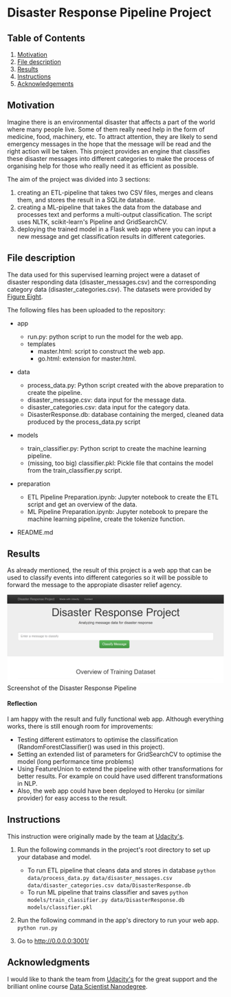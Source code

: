 # Disaster Response Pipeline Project

## Table of Contents

1. [Motivation](#motivation)
2. [File description](#file)
3. [Results](#results)
4. [Instructions](#instructions)
5. [Acknowledgements](#acknowledgements)

## Motivation <a name="motivation"></a>

Imagine there is an environmental disaster that affects a part of the world where many people live. Some of them really 
need help in the form of medicine, food, machinery, etc. To attract attention, they are likely to send emergency messages 
in the hope that the message will be read and the right action will be taken. This project provides an engine that 
classifies these disaster messages into different categories to make the process of organising help for those who really 
need it as efficient as possible. 

The aim of the project was divided into 3 sections:
1. creating an ETL-pipeline that takes two CSV files, merges and cleans them, and stores the result in a SQLite database.
2. creating a ML-pipeline that takes the data from the database and processes text and performs a multi-output 
classification. The script uses NLTK, scikit-learn's Pipeline and GridSearchCV.
3. deploying the trained model in a Flask web app where you can input a new message and get classification results in 
different categories.


## File description <a name="file"></a>

The data used for this supervised learning project were a dataset of disaster responding data (disaster_messages.csv) 
and the corresponding category data (disaster_categories.csv). The datasets were provided by [Figure Eight](https://appen.com/).

The following files has been uploaded to the repository:

- app
  - run.py: python script to run the model for the web app.
  - templates
    - master.html: script to construct the web app.
    - go.html: extension for master.html.

- data
  - process_data.py: Python script created with the above preparation to create the pipeline.
  - disaster_message.csv: data input for the message data.
  - disaster_categories.csv: data input for the category data.
  - DisasterResponse.db: database containing the merged, cleaned data produced by the process_data.py script

- models
  - train_classifier.py: Python script to create the machine learning pipeline.
  - (missing, too big) classifier.pkl: Pickle file that contains the model from the train_classifier.py script.

- preparation
  - ETL Pipeline Preparation.ipynb: Jupyter notebook to create the ETL script and get an overview of the data.
  - ML Pipeline Preparation.ipynb: Jupyter notebook to prepare the machine learning pipeline, create the tokenize function.

- README.md


## Results <a name="results"></a>

As already mentioned, the result of this project is a web app that can be used to classify events into different 
categories so it will be possible to forward the message to the appropiate disaster relief agency.

![bild](Screenshot-Disaster-Response.png)
Screenshot of the Disaster Response Pipeline



#### Reflection

I am happy with the result and fully functional web app. Although everything works, there is still enough room for 
improvements:
- Testing different estimators to optimise the classification (RandomForestClassifier() was used in this project).
- Setting an extended list of parameters for GridSearchCV to optimise the model (long performance time problems)
- Using FeatureUnion to extend the pipeline with other transformations for better results. For example on could have 
used different transformations in NLP.
- Also, the web app could have been deployed to Heroku (or similar provider) for easy access to the result.

## Instructions <a name="instructions"></a>

This instruction were originally made by the team at [Udacity's](https://www.udacity.com/).
1. Run the following commands in the project's root directory to set up your database and model.

    - To run ETL pipeline that cleans data and stores in database
        `python data/process_data.py data/disaster_messages.csv data/disaster_categories.csv data/DisasterResponse.db`
    - To run ML pipeline that trains classifier and saves
        `python models/train_classifier.py data/DisasterResponse.db models/classifier.pkl`

2. Run the following command in the app's directory to run your web app.
    `python run.py`

3. Go to http://0.0.0.0:3001/


## Acknowledgments <a name="acknowledgments"></a>

I would like to thank the team from [Udacity's](https://www.udacity.com/) for the great support and the brilliant online 
course [Data Scientist Nanodegree](https://www.udacity.com/course/data-scientist-nanodegree--nd025).